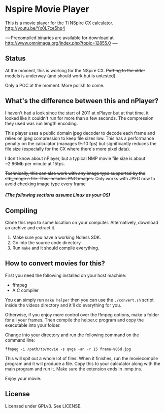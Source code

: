# Nspire Movie Player

This is a movie player for the Ti NSpire CX calculator. http://youtu.be/Yx0L7ce5hq4

~~Precompiled binaries are available for download at http://www.omnimaga.org/index.php?topic=12855.0 ~~


## Status

At the moment, this is working for the NSpire CX. ~~Porting to the older models is underway (and should work but is untested)~~

Only a POC at the moment. More polish to come.

## What's the difference between this and nPlayer?

I haven't had a look since the start of 2011 at nPlayer but at that time, it looked like it couldn't run for more than a few seconds. The compression they used was run length encoding.

This player uses a public domain jpeg decoder to decode each frame and relies on jpeg compression to keep file sizes low. This has a performance penalty on the calculator (manages 9~10 fps) but significantly reduces the file size (especially for the CX where there's more pixel data).

I don't know about nPlayer, but a typical NMP movie file size is about ~2.86Mb per minute at 15fps.

~~Technically, this can also work with any image type supported by the stb_image.c file. This includes PNG images.~~
Only works with JPEG now to avoid checking image type every frame



##### (The following sections assume Linux as your OS)
## Compiling

Clone this repo to some location on your computer. Alternatively, download an archive and extract it.

1. Make sure you have a working Ndless SDK.
2. Go into the source code directory
3. Run ```make``` and it should compile everything.

## How to convert movies for this?

First you need the following installed on your host machine:
* ffmpeg
* A C compiler

You can simply run ```make helper``` then you can use the ```./convert.sh``` script inside the videos directory and it'll do everything for you.

Otherwise, if you enjoy more control over the ffmpeg options, make a folder for all your frames. Then compile the helper.c program and copy the executable into your folder.

Change into your directory and run the following command on the command line:

    ffmpeg -i /path/to/movie -s qvga -an -r 15 frame-%05d.jpg

This will spit out a whole lot of files. When it finishes, run the moviecompile program and it will produce a file. Copy this to your calculator along with the main program and run it. Make sure the extension ends in .nmp.tns.

Enjoy your movie.

## License

Licensed under GPLv3. See LICENSE.
